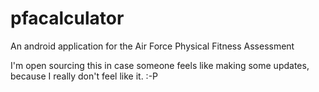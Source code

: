 # pfacalculator
An android application for the Air Force Physical Fitness Assessment

I'm open sourcing this in case someone feels like making some updates, because I really don't feel like it. :-P
